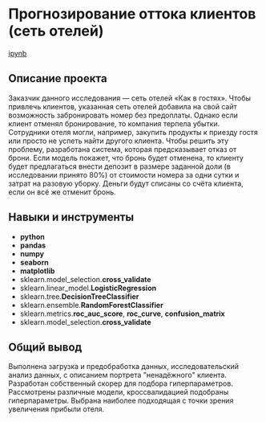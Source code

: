 # Прогнозирование оттока клиентов (сеть отелей)

[ipynb](https://github.com/Dimentel/portfolio/tree/main/churn_prediction_telecom/churn_prediction_telecom.ipynb)

## Описание проекта

Заказчик данного исследования — сеть отелей «Как в гостях». Чтобы привлечь клиентов, указанная сеть отелей добавила на свой сайт возможность
забронировать номер без предоплаты. Однако если клиент отменял бронирование, то компания терпела убытки. Сотрудники отеля могли, например, закупить
продукты к приезду гостя или просто не успеть найти другого клиента. Чтобы решить эту проблему, разработана система, которая предсказывает отказ от брони.
Если модель покажет, что бронь будет отменена, то клиенту будет предлагаться внести депозит в размере заданной доли (в исследовании принято 80%)
от стоимости номера за одни сутки и затрат на разовую уборку. Деньги будут списаны со счёта клиента, если он всё же отменит бронь.

## Навыки и инструменты

- **python**
- **pandas**
- **numpy**
- **seaborn**
- **matplotlib**
- sklearn.model_selection.**cross_validate**
- sklearn.linear_model.**LogisticRegression**
- sklearn.tree.**DecisionTreeClassifier**
- sklearn.ensemble.**RandomForestClassifier**
- sklearn.metrics.**roc_auc_score**, **roc_curve**, **confusion_matrix**
- sklearn.model_selection.**cross_validate**


## 

## Общий вывод

Выполнена загрузка и предобработка данных, исследовательский анализ данных, с описанием портрета "ненадёжного" клиента. Разработан собственный скорер для подбора гиперпараметров. Рассмотрены различные модели, кроссвалидацией подобраны гиперпараметры. Выбрана наиболее подходящая с точки зрения увеличения прибыли отеля.